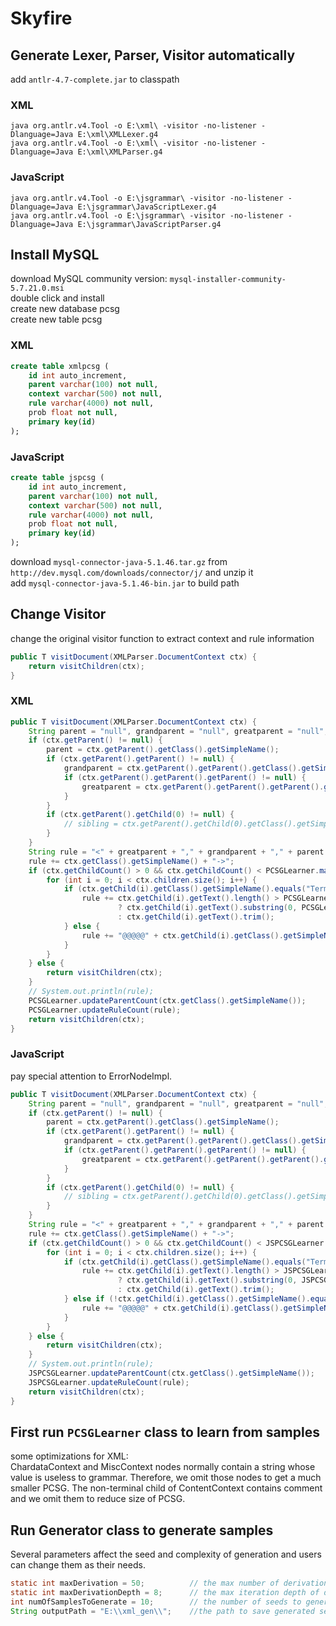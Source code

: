 # Skyfire

## Generate Lexer, Parser, Visitor automatically

add `antlr-4.7-complete.jar` to classpath

### XML

	java org.antlr.v4.Tool -o E:\xml\ -visitor -no-listener -Dlanguage=Java E:\xml\XMLLexer.g4
	java org.antlr.v4.Tool -o E:\xml\ -visitor -no-listener -Dlanguage=Java E:\xml\XMLParser.g4

### JavaScript

	java org.antlr.v4.Tool -o E:\jsgrammar\ -visitor -no-listener -Dlanguage=Java E:\jsgrammar\JavaScriptLexer.g4
	java org.antlr.v4.Tool -o E:\jsgrammar\ -visitor -no-listener -Dlanguage=Java E:\jsgrammar\JavaScriptParser.g4

## Install MySQL

download MySQL community version: `mysql-installer-community-5.7.21.0.msi`  
double click and install  
create new database pcsg  
create new table pcsg  

### XML

```sql
create table xmlpcsg (
	id int auto_increment,
	parent varchar(100) not null,
	context varchar(500) not null,
	rule varchar(4000) not null,
	prob float not null,
	primary key(id)
);
```

### JavaScript

```sql
create table jspcsg (
	id int auto_increment,
	parent varchar(100) not null,
	context varchar(500) not null,
	rule varchar(4000) not null,
	prob float not null,
	primary key(id)
);
```

download `mysql-connector-java-5.1.46.tar.gz` from `http://dev.mysql.com/downloads/connector/j/` and unzip it  
add `mysql-connector-java-5.1.46-bin.jar` to build path

## Change Visitor

change the original visitor function to extract context and rule information  

```java
public T visitDocument(XMLParser.DocumentContext ctx) {
	return visitChildren(ctx);
}
```

### XML 

```java
public T visitDocument(XMLParser.DocumentContext ctx) {
	String parent = "null", grandparent = "null", greatparent = "null", sibling = "null";
	if (ctx.getParent() != null) {
		parent = ctx.getParent().getClass().getSimpleName();
		if (ctx.getParent().getParent() != null) {
			grandparent = ctx.getParent().getParent().getClass().getSimpleName();
			if (ctx.getParent().getParent().getParent() != null) {
				greatparent = ctx.getParent().getParent().getParent().getClass().getSimpleName();
			}
		}
		if (ctx.getParent().getChild(0) != null) {
			// sibling = ctx.getParent().getChild(0).getClass().getSimpleName();
		}
	}
	String rule = "<" + greatparent + "," + grandparent + "," + parent + "," + sibling + ">";
	rule += ctx.getClass().getSimpleName() + "->";
	if (ctx.getChildCount() > 0 && ctx.getChildCount() < PCSGLearner.maxChildCount) {
		for (int i = 0; i < ctx.children.size(); i++) {
			if (ctx.getChild(i).getClass().getSimpleName().equals("TerminalNodeImpl")) {
				rule += ctx.getChild(i).getText().length() > PCSGLearner.maxChildLength
						? ctx.getChild(i).getText().substring(0, PCSGLearner.maxChildLength).trim()
						: ctx.getChild(i).getText().trim();
			} else {
				rule += "@@@@@" + ctx.getChild(i).getClass().getSimpleName() + "#####";
			}
		}
	} else {
		return visitChildren(ctx);
	}
	// System.out.println(rule);
	PCSGLearner.updateParentCount(ctx.getClass().getSimpleName());
	PCSGLearner.updateRuleCount(rule);
	return visitChildren(ctx);
}
```

### JavaScript

pay special attention to ErrorNodeImpl.

```java
public T visitDocument(XMLParser.DocumentContext ctx) {
	String parent = "null", grandparent = "null", greatparent = "null", sibling = "null";
	if (ctx.getParent() != null) {
		parent = ctx.getParent().getClass().getSimpleName();
		if (ctx.getParent().getParent() != null) {
			grandparent = ctx.getParent().getParent().getClass().getSimpleName();
			if (ctx.getParent().getParent().getParent() != null) {
				greatparent = ctx.getParent().getParent().getParent().getClass().getSimpleName();
			}
		}
		if (ctx.getParent().getChild(0) != null) {
			// sibling = ctx.getParent().getChild(0).getClass().getSimpleName();
		}
	}
	String rule = "<" + greatparent + "," + grandparent + "," + parent + "," + sibling + ">";
	rule += ctx.getClass().getSimpleName() + "->";
	if (ctx.getChildCount() > 0 && ctx.getChildCount() < JSPCSGLearner.maxChildCount) {
		for (int i = 0; i < ctx.children.size(); i++) {
			if (ctx.getChild(i).getClass().getSimpleName().equals("TerminalNodeImpl")) {
				rule += ctx.getChild(i).getText().length() > JSPCSGLearner.maxChildLength
						? ctx.getChild(i).getText().substring(0, JSPCSGLearner.maxChildLength).trim()
						: ctx.getChild(i).getText().trim();
			} else if (!ctx.getChild(i).getClass().getSimpleName().equals("ErrorNodeImpl")){
				rule += "@@@@@" + ctx.getChild(i).getClass().getSimpleName() + "#####";
			}
		}
	} else {
		return visitChildren(ctx);
	}
	// System.out.println(rule);
	JSPCSGLearner.updateParentCount(ctx.getClass().getSimpleName());
	JSPCSGLearner.updateRuleCount(rule);
	return visitChildren(ctx);
}	
```

##  First run `PCSGLearner` class to learn from samples

some optimizations for XML:  
ChardataContext and MiscContext nodes normally contain a string whose value is useless to grammar. Therefore, we omit those nodes to get a much smaller PCSG.
The non-terminal child of ContentContext contains comment and we omit them to reduce size of PCSG.

##  Run Generator class to generate samples

Several parameters affect the seed and complexity of generation and users can change them as their needs.

```java
static int maxDerivation = 50;			// the max number of derivation
static int maxDerivationDepth = 8;		// the max iteration depth of derivation
int numOfSamplesToGenerate = 10; 		// the number of seeds to generate
String outputPath = "E:\\xml_gen\\";	//the path to save generated seeds
```
